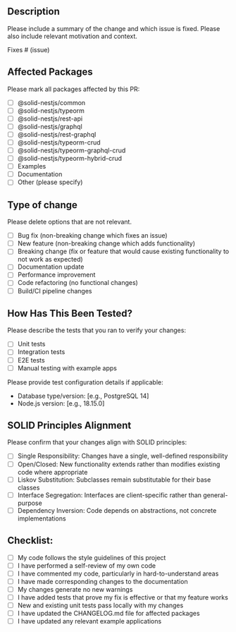 ## Description

Please include a summary of the change and which issue is fixed. Please also include relevant motivation and context.

Fixes # (issue)

## Affected Packages

Please mark all packages affected by this PR:

- [ ] @solid-nestjs/common
- [ ] @solid-nestjs/typeorm
- [ ] @solid-nestjs/rest-api
- [ ] @solid-nestjs/graphql
- [ ] @solid-nestjs/rest-graphql
- [ ] @solid-nestjs/typeorm-crud
- [ ] @solid-nestjs/typeorm-graphql-crud
- [ ] @solid-nestjs/typeorm-hybrid-crud
- [ ] Examples
- [ ] Documentation
- [ ] Other (please specify)

## Type of change

Please delete options that are not relevant.

- [ ] Bug fix (non-breaking change which fixes an issue)
- [ ] New feature (non-breaking change which adds functionality)
- [ ] Breaking change (fix or feature that would cause existing functionality to not work as expected)
- [ ] Documentation update
- [ ] Performance improvement
- [ ] Code refactoring (no functional changes)
- [ ] Build/CI pipeline changes

## How Has This Been Tested?

Please describe the tests that you ran to verify your changes:

- [ ] Unit tests
- [ ] Integration tests
- [ ] E2E tests
- [ ] Manual testing with example apps

Please provide test configuration details if applicable:

- Database type/version: [e.g., PostgreSQL 14]
- Node.js version: [e.g., 18.15.0]

## SOLID Principles Alignment

Please confirm that your changes align with SOLID principles:

- [ ] Single Responsibility: Changes have a single, well-defined responsibility
- [ ] Open/Closed: New functionality extends rather than modifies existing code where appropriate
- [ ] Liskov Substitution: Subclasses remain substitutable for their base classes
- [ ] Interface Segregation: Interfaces are client-specific rather than general-purpose
- [ ] Dependency Inversion: Code depends on abstractions, not concrete implementations

## Checklist:

- [ ] My code follows the style guidelines of this project
- [ ] I have performed a self-review of my own code
- [ ] I have commented my code, particularly in hard-to-understand areas
- [ ] I have made corresponding changes to the documentation
- [ ] My changes generate no new warnings
- [ ] I have added tests that prove my fix is effective or that my feature works
- [ ] New and existing unit tests pass locally with my changes
- [ ] I have updated the CHANGELOG.md file for affected packages
- [ ] I have updated any relevant example applications
